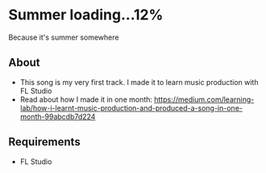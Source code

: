 # Summer loading...12%
Because it's summer somewhere

## About
* This song is my very first track. I made it to learn music production with FL Studio
* Read about how I made it in one month: https://medium.com/learning-lab/how-i-learnt-music-production-and-produced-a-song-in-one-month-99abcdb7d224

## Requirements
* FL Studio

